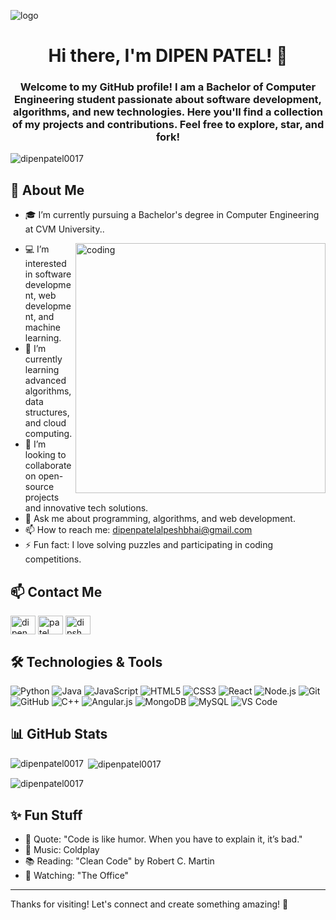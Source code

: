 ![logo](https://github.com/dipenpatel0017/dipenpatel0017/assets/154975783/93ebf6dc-777f-4a64-8c75-31f561bd5bbd)

<h1 align="center"> Hi there, I'm DIPEN PATEL! 👋</h1>
<h3 align="center">Welcome to my GitHub profile! I am a Bachelor of Computer Engineering student passionate about software development, algorithms, and new technologies. Here you'll find a collection of my projects and contributions. Feel free to explore, star, and fork!</h3>

<p align="left"> <img src="https://komarev.com/ghpvc/?username=dipenpatel0017&label=Profile%20views&color=0e75b6&style=flat" alt="dipenpatel0017" /> </p>

## 🚀 About Me
- 🎓 I’m currently pursuing a Bachelor's degree in Computer Engineering at CVM University..<p><img align="right" alt="coding" width="400" src="https://user-images.githubusercontent.com/55389276/140866485-8fb1c876-9a8f-4d6a-98dc-08c4981eaf70.gif"></p>
- 💻 I’m interested in software development, web development, and machine learning.
- 🌱 I’m currently learning advanced algorithms, data structures, and cloud computing.
- 👯 I’m looking to collaborate on open-source projects and innovative tech solutions.
- 💬 Ask me about programming, algorithms, and web development.
- 📫 How to reach me: dipenpatelalpeshbhai@gmail.com
- ⚡ Fun fact: I love solving puzzles and participating in coding competitions.
 
## 📫 Contact Me
<p align="left">
<a href="https://linkedin.com/in/dipen patel" target="blank"><img align="center" src="https://raw.githubusercontent.com/rahuldkjain/github-profile-readme-generator/master/src/images/icons/Social/linked-in-alt.svg" alt="dipen patel" height="30" width="40" /></a>
<a href="https://fb.com/patel dipen a" target="blank"><img align="center" src="https://raw.githubusercontent.com/rahuldkjain/github-profile-readme-generator/master/src/images/icons/Social/facebook.svg" alt="patel dipen a" height="30" width="40" /></a>
<a href="https://instagram.com/dipsh_0017" target="blank"><img align="center" src="https://raw.githubusercontent.com/rahuldkjain/github-profile-readme-generator/master/src/images/icons/Social/instagram.svg" alt="dipsh_0017" height="30" width="40" /></a>
</p>


## 🛠️ Technologies & Tools

![Python](https://img.shields.io/badge/Python-3776AB?style=flat&logo=python&logoColor=white)
![Java](https://img.shields.io/badge/Java-007396?style=flat&logo=java&logoColor=white)
![JavaScript](https://img.shields.io/badge/JavaScript-F7DF1E?style=flat&logo=javascript&logoColor=black)
![HTML5](https://img.shields.io/badge/HTML5-E34F26?style=flat&logo=html5&logoColor=white)
![CSS3](https://img.shields.io/badge/CSS3-1572B6?style=flat&logo=css3&logoColor=white)
![React](https://img.shields.io/badge/React-20232A?style=flat&logo=react&logoColor=61DAFB)
![Node.js](https://img.shields.io/badge/Node.js-43853D?style=flat&logo=node.js&logoColor=white)
![Git](https://img.shields.io/badge/Git-F05032?style=flat&logo=git&logoColor=white)
![GitHub](https://img.shields.io/badge/GitHub-181717?style=flat&logo=github&logoColor=white)
![C++](https://img.shields.io/badge/C++-00599C?style=flat&logo=c%2B%2B&logoColor=white)
![Angular.js](https://img.shields.io/badge/Angular.js-E23237?style=flat&logo=angularjs&logoColor=white)
![MongoDB](https://img.shields.io/badge/MongoDB-47A248?style=flat&logo=mongodb&logoColor=white)
![MySQL](https://img.shields.io/badge/MySQL-4479A1?style=flat&logo=mysql&logoColor=white)
![VS Code](https://img.shields.io/badge/VS%20Code-007ACC?style=flat&logo=visual-studio-code&logoColor=white)

## 📊 GitHub Stats

<p><img align="left" src="https://github-readme-stats.vercel.app/api/top-langs?username=dipenpatel0017&show_icons=true&locale=en&layout=compact" alt="dipenpatel0017" /></p>

<p>&nbsp;<img align="center" src="https://github-readme-stats.vercel.app/api?username=dipenpatel0017&show_icons=true&locale=en" alt="dipenpatel0017" /></p>

<p><img align="center" src="https://github-readme-streak-stats.herokuapp.com/?user=dipenpatel0017&" alt="dipenpatel0017" /></p>

## ✨ Fun Stuff

- 💬 Quote: "Code is like humor. When you have to explain it, it’s bad."
- 🎵 Music: Coldplay
- 📚 Reading: "Clean Code" by Robert C. Martin
- 🍿 Watching: "The Office"

 ---
Thanks for visiting! Let's connect and create something amazing! 🚀
